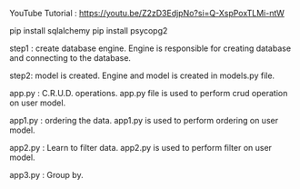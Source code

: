 YouTube Tutorial : https://youtu.be/Z2zD3EdjpNo?si=Q-XspPoxTLMi-ntW

pip install sqlalchemy
pip install psycopg2

step1 : create database engine.
Engine is responsible for creating database and connecting to the database.

step2: model is created.
Engine and model is created in models.py file.

app.py : C.R.U.D. operations.
app.py file is used to perform crud operation on user model.

app1.py : ordering the data.
app1.py is used to perform ordering on user model.

app2.py : Learn to filter data.
app2.py is used to perform filter on user model.

app3.py : Group by.
